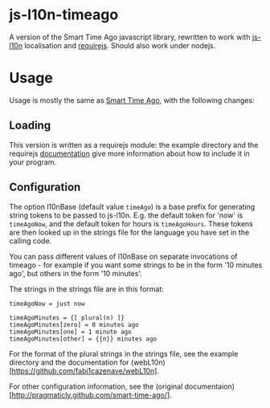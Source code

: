 js-l10n-timeago
===============

A version of the Smart Time Ago javascript library, rewritten to work with [js-l10n](https://github.com/highfellow/js-l10n) localisation and [requirejs](http://requirejs.org/). Should also work under nodejs.

Usage
=====

Usage is mostly the same as [Smart Time Ago](http://pragmaticly.github.com/smart-time-ago/), with the following changes:

Loading
-------

This version is written as a requirejs module: the example directory and the requirejs [documentation](http://requirejs.org/docs/api.html) give more information about how to include it in your program.

Configuration
-------------

The option l10nBase (default value `timeAgo`) is a base prefix for generating string tokens to be passed to js-l10n. E.g. the default token for 'now' is `timeAgoNow`, and the default token for hours is `timeAgoHours`. These tokens are then looked up in the strings file for the language you have set in the calling code.

You can pass different values of l10nBase on separate invocations of timeago - for example if you want some strings to be in the form '10 minutes ago', but others in the form '10 minutes'.

The strings in the strings file are in this format:

```
timeAgoNow = just now

timeAgoMinutes = {[ plural(n) ]}
timeAgoMinutes[zero] = 0 minutes ago
timeAgoMinutes[one] = 1 minute ago
timeAgoMinutes[other] = {{n}} minutes ago
```

For the format of the plural strings in the strings file, see the example directory and the documentation for (webL10n)[https://github.com/fabi1cazenave/webL10n].

For other configuration information, see the (original documentaion)[http://pragmaticly.github.com/smart-time-ago/].
